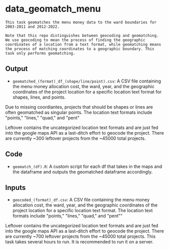 # data_geomatch_menu
    This task geomatches the menu money data to the ward boundaries for 2003-2011 and 2012-2022.

    Note that this repo distinguishes between geocoding and geomatching. We use geocoding to mean the process of finding the geographic coordinates of a location from a text format, while geomatching means the process of matching coordinates to a geographic boundary. This task only performs geomatching.
## Output
* `geomatched_(format)_df_(shape/line/point).csv`: A CSV file containing the menu money allocation cost, the ward, year, and the geographic coordinates of the project location for a specific location text format for shapes, lines, and points.

Due to missing coordiantes, projects that should be shapes or lines are often geomatched as singular points.
The location text formats include "points," "lines," "quad," and "pent"

Leftover contains the uncategorized location text formats and are just fed into the google maps API as a last-ditch effort to geocode the project. 
There are currently ~300 leftover projects from the ~45000 total projects.


## Code
* `geomatch_(df).R`: A custom script for each df that takes in the maps and the dataframe and outputs the geomatched dataframe accordingly. 

## Inputs
* `geocoded_(format)_df.csv`: A CSV file containing the menu money allocation cost, the ward, year, and the geographic coordinates of the project location for a specific location text format.
The location text formats include "points," "lines," "quad," and "pent""

Leftover contains the uncategorized location text formats and are just fed into the google maps API as a last-ditch effort to geocode the project. 
There are currently ~700 leftover projects from the ~45000 total projects.
This task takes several hours to run. It is recommended to run it on a server.